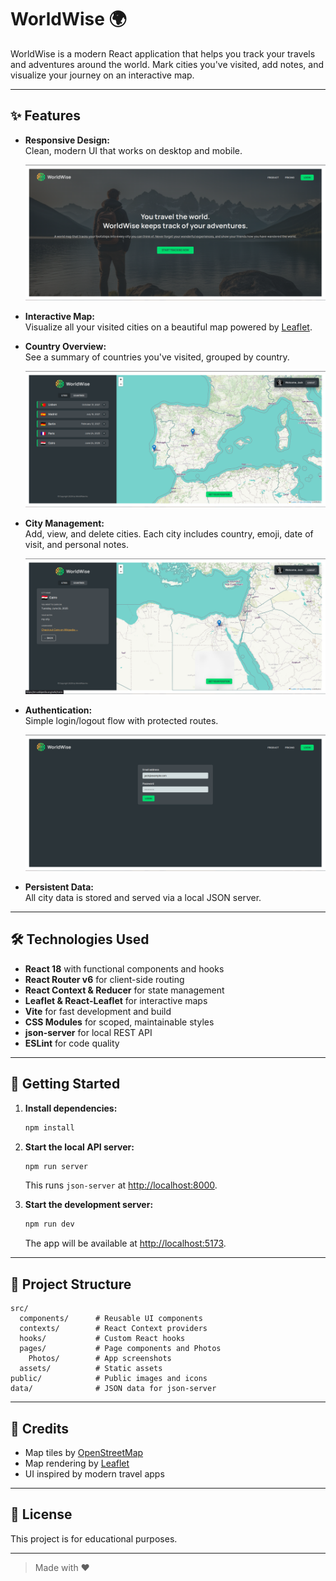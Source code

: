 # WorldWise 🌍

WorldWise is a modern React application that helps you track your travels and adventures around the world. Mark cities you've visited, add notes, and visualize your journey on an interactive map.

---

## ✨ Features

- **Responsive Design:**  
  Clean, modern UI that works on desktop and mobile.  

  ![Homepage](./src/Photos/Home.png)

- **Interactive Map:**  
  Visualize all your visited cities on a beautiful map powered by [Leaflet](https://leafletjs.com/).

- **Country Overview:**  
  See a summary of countries you've visited, grouped by country. 

  ![Map View](./src/Photos/AllTrips.png)
 
- **City Management:**  
  Add, view, and delete cities. Each city includes country, emoji, date of visit, and personal notes.  
  
  ![Add City](./src/Photos/SpecificCity.png)


- **Authentication:**  
  Simple login/logout flow with protected routes.
  
  ![Log in](./src/Photos/Login.png)


- **Persistent Data:**  
  All city data is stored and served via a local JSON server.

---

## 🛠️ Technologies Used

- **React 18** with functional components and hooks
- **React Router v6** for client-side routing
- **React Context & Reducer** for state management
- **Leaflet & React-Leaflet** for interactive maps
- **Vite** for fast development and build
- **CSS Modules** for scoped, maintainable styles
- **json-server** for local REST API
- **ESLint** for code quality

---

## 🚀 Getting Started

1. **Install dependencies:**
   ```sh
   npm install
   ```

2. **Start the local API server:**
   ```sh
   npm run server
   ```
   This runs `json-server` at [http://localhost:8000](http://localhost:8000).

3. **Start the development server:**
   ```sh
   npm run dev
   ```
   The app will be available at [http://localhost:5173](http://localhost:5173).

---

## 📂 Project Structure

```
src/
  components/      # Reusable UI components
  contexts/        # React Context providers
  hooks/           # Custom React hooks
  pages/           # Page components and Photos
    Photos/        # App screenshots
  assets/          # Static assets
public/            # Public images and icons
data/              # JSON data for json-server
```

---

## 🙏 Credits

- Map tiles by [OpenStreetMap](https://www.openstreetmap.org/)
- Map rendering by [Leaflet](https://leafletjs.com/)
- UI inspired by modern travel apps

---

## 📄 License

This project is for educational purposes.

---

> Made with ❤️
